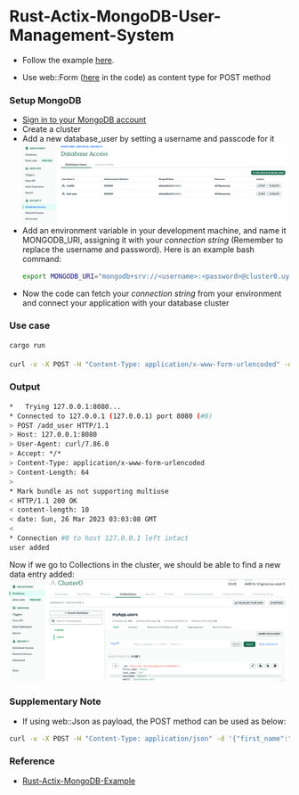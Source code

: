 # Rust-Actix-MongoDB-User-Management-System

- Follow the example [here](https://github.com/actix/examples/tree/master/databases/mongodb).

- Use web::Form ([here](https://github.com/nogibjj/rust-world-spr23/blob/main/week9/src/main.rs#L16) in the code) as content type for POST method

### Setup MongoDB 
- [Sign in to your MongoDB account](https://account.mongodb.com/account/login?nds=true)
- Create a cluster
- Add a new database_user by setting a username and passcode for it
![](mongodb_add_new_user.png)
- Add an environment variable in your development machine, and name it MONGODB_URI, assigning it with your _connection string_ (Remember to replace the username and password). Here is an example bash command:
    ```bash
    export MONGODB_URI="mongodb+srv://<username>:<password>@cluster0.uymuwvl.mongodb.net/?retryWrites=true&w=majority"
    ```
- Now the code can fetch your _connection string_ from your environment and connect your application with your database cluster

### Use case
```bash
cargo run

curl -v -X POST -H "Content-Type: application/x-www-form-urlencoded" -d "first_name=Mian&last_name=Wu&username=mw515&email=mw515@duke.edu" http://127.0.0.1:8080/add_user
```

### Output
```bash
*   Trying 127.0.0.1:8080...
* Connected to 127.0.0.1 (127.0.0.1) port 8080 (#0)
> POST /add_user HTTP/1.1
> Host: 127.0.0.1:8080
> User-Agent: curl/7.86.0
> Accept: */*
> Content-Type: application/x-www-form-urlencoded
> Content-Length: 64
> 
* Mark bundle as not supporting multiuse
< HTTP/1.1 200 OK
< content-length: 10
< date: Sun, 26 Mar 2023 03:03:08 GMT
< 
* Connection #0 to host 127.0.0.1 left intact
user added
```

Now if we go to Collections in the cluster, we should be able to find a new data entry added:
![add user data entry](userentry.png)


### Supplementary Note
* If using web::Json as payload, the POST method can be used as below:
```bash
curl -v -X POST -H "Content-Type: application/json" -d '{"first_name":"Mian","last_name":"Wu","username":"mw515","email":"mw515@duke.edu"}' http://127.0.0.1:8080/add_user
```

### Reference
* [Rust-Actix-MongoDB-Example](https://github.com/actix/examples/tree/master/databases/mongodb)
